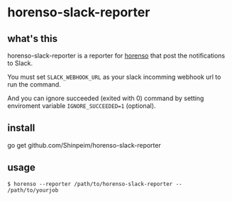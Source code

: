 # horenso-slack-reporter

## what's this

horenso-slack-reporter is a reporter for [horenso](https://github.com/Songmu/horenso) that post the notifications to Slack.

You must set `SLACK_WEBHOOK_URL` as your slack incomming webhook url to run the command.

And you can ignore succeeded (exited with 0) command by setting enviroment variable `IGNORE_SUCCEEDED=1` (optional).

## install

go get github.com/Shinpeim/horenso-slack-reporter

## usage

```
$ horenso --reporter /path/to/horenso-slack-reporter -- /path/to/yourjob
```